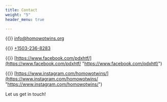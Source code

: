 ```yaml
---
title: Contact
weight: "5"
header_menu: true

---
```

{{<icon class="fa fa-envelope">}} [info@homowotwins.org](mailto:info@homowotwins.org)

{{<icon class="fa fa-phone">}} [+1503-236-8283](tel:+15032368283)

{{<icon class="fa fa-facebook">}} [https://www.facebook.com/pdxhtf/](https://www.facebook.com/pdxhtf/ "https://www.facebook.com/pdxhtf/")

{{<icon class="fa fa-instagram">}} [https://www.instagram.com/homowotwins/](https://www.instagram.com/homowotwins/ "https://www.instagram.com/homowotwins/")

Let us get in touch!